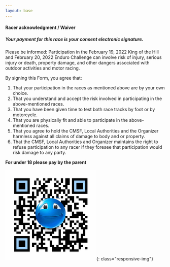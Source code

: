 ```yaml
---
layout: base
---
```


#### Racer acknowledgment / Waiver
##### Your payment for this race is your consent electronic signature.

Please be informed: Participation in the February 19, 2022 King of the Hill and
February 20, 2022 Enduro Challenge can involve risk of injury, serious injury or
death, property damage, and other dangers associated with outdoor activities and motor racing.

By signing this Form, you agree that:

1. That your participation in the races as mentioned above are by your own choice.
2. That you understand and accept the risk involved in participating in the above-mentioned races.
3. That you have been given time to test both race tracks by foot or by motorcycle.
4. That you are physically fit and able to participate in the above-mentioned races.
5. That you agree to hold the CMSF, Local Authorities and the Organizer harmless against all claims of damage to body and or property.
6. That the CMSF, Local Authorities and Organizer maintains the right to refuse participation to any racer if they foresee that participation would risk damage to any party.

**For under 18 please pay by the parent**

![](assets/img/QR-code.gif){: class="responsive-img"}
